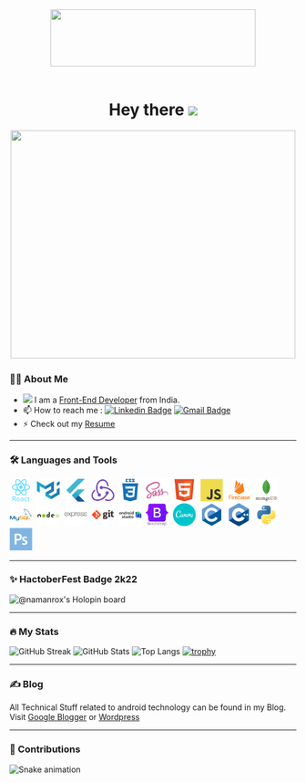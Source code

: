 <div id="header" align="center">
  <img src="https://media.giphy.com/media/MYI6NK4JOGpOzOriEg/giphy.gif" width="360" height="100"/>
</div>
<div id="views" align="center">
  <img src="https://komarev.com/ghpvc/?username=namanrox&style=flat-square&color=blue" alt="" />
</div>
<div id="gif1" align="center">
  <h1>
    Hey there
    <img src="https://media.giphy.com/media/hvRJCLFzcasrR4ia7z/giphy.gif" width="30px"/>
  </h1>
</div>
<div id="gif2" align="center">
  <img src="https://media.giphy.com/media/R03zWv5p1oNSQd91EP/giphy.gif" width="500" height="400"/>
</div>

### :woman_technologist: About Me
- <img src="https://media.giphy.com/media/WUlplcMpOCEmTGBtBW/giphy.gif" width="30"> I am a [Front-End Developer](https://namanrox.vercel.app/) from India.
- :mailbox: How to reach me : [![Linkedin Badge](https://img.shields.io/badge/-Namandeep%20Singh-blue?style=flat&logo=Linkedin&logoColor=white)](https://www.linkedin.com/in/naman991/) [![Gmail Badge](https://img.shields.io/badge/-Gmail-red?style=flat&logo=Gmail&logoColor=white)](mailto:naman.deep991@gmail.com)
- :zap: Check out my [Resume](https://github.com/namanrox/namanrox/files/11138437/Namandeep.Singh.pdf)


---
### :hammer_and_wrench: Languages and Tools
<div>
  <img src="https://github.com/devicons/devicon/blob/master/icons/react/react-original-wordmark.svg" title="React" alt="React" width="40" height="40"/>&nbsp;
  <img src="https://github.com/devicons/devicon/blob/master/icons/materialui/materialui-original.svg" title="Material UI" alt="Material UI" width="40" height="40"/>&nbsp;
  <img src="https://github.com/devicons/devicon/blob/master/icons/flutter/flutter-original.svg" title="Flutter" alt="Flutter" width="40" height="40"/>&nbsp;
  <img src="https://github.com/devicons/devicon/blob/master/icons/redux/redux-original.svg" title="Redux" alt="Redux " width="40" height="40"/>&nbsp;
  <img src="https://github.com/devicons/devicon/blob/master/icons/css3/css3-plain-wordmark.svg"  title="CSS3" alt="CSS" width="40" height="40"/>&nbsp;
  <img src="https://github.com/devicons/devicon/blob/master/icons/sass/sass-original.svg"  title="SASS" alt="SASS" width="40" height="40"/>&nbsp;
  <img src="https://github.com/devicons/devicon/blob/master/icons/html5/html5-original.svg" title="HTML5" alt="HTML" width="40" height="40"/>&nbsp;
  <img src="https://github.com/devicons/devicon/blob/master/icons/javascript/javascript-original.svg" title="JavaScript" alt="JavaScript" width="40" height="40"/>&nbsp;
  <img src="https://github.com/devicons/devicon/blob/master/icons/firebase/firebase-plain-wordmark.svg" title="Firebase" alt="Firebase" width="40" height="40"/>&nbsp;
  <img src="https://github.com/devicons/devicon/blob/master/icons/mongodb/mongodb-original-wordmark.svg" title="Firebase" alt="Firebase" width="40" height="40"/>&nbsp;
  <img src="https://github.com/devicons/devicon/blob/master/icons/mysql/mysql-original-wordmark.svg" title="MySQL"  alt="MySQL" width="40" height="40"/>&nbsp;
  <img src="https://github.com/devicons/devicon/blob/master/icons/nodejs/nodejs-original-wordmark.svg" title="NodeJS" alt="NodeJS" width="40" height="40"/>&nbsp;
  <img src="https://github.com/devicons/devicon/blob/master/icons/express/express-original-wordmark.svg"  title="Express" alt="Express" width="40" height="40"/>&nbsp;
  <img src="https://github.com/devicons/devicon/blob/master/icons/git/git-original-wordmark.svg" title="Git" alt="Git" width="40" height="40"/>&nbsp;
  <img src="https://github.com/devicons/devicon/blob/master/icons/androidstudio/androidstudio-original-wordmark.svg" title="Android Studio" alt="Android Studio" width="40" height="40"/>&nbsp;
  <img src="https://github.com/devicons/devicon/blob/master/icons/bootstrap/bootstrap-original-wordmark.svg" title="Bootstrap" alt="Bootstrap" width="40" height="40"/>&nbsp;
  <img src="https://github.com/devicons/devicon/blob/master/icons/canva/canva-original.svg" title="Canva" alt="Canva" width="40" height="40"/>&nbsp;
  <img src="https://github.com/devicons/devicon/blob/master/icons/c/c-original.svg" title="C" alt="C" width="40" height="40"/>&nbsp;
  <img src="https://github.com/devicons/devicon/blob/master/icons/cplusplus/cplusplus-original.svg" title="C++" alt="C++" width="40" height="40"/>&nbsp;
  <img src="https://github.com/devicons/devicon/blob/master/icons/python/python-original.svg" title="Python" alt="Python" width="40" height="40"/>&nbsp;
  <img src="https://github.com/devicons/devicon/blob/master/icons/photoshop/photoshop-plain.svg" title="Photoshop" alt="Photoshop" width="40" height="40"/>&nbsp;
</div>

---
### ✨ HactoberFest Badge 2k22
![@namanrox's Holopin board](https://holopin.me/namanrox)

---
### :fire: My Stats
![GitHub Streak](http://github-readme-streak-stats.herokuapp.com?user=namanrox&theme=violet-punch)
![GitHub Stats](https://github-readme-stats-sigma-five.vercel.app/api?username=namanrox&show_icons=true&theme=midnight-purple)
![Top Langs](https://github-readme-stats-sigma-five.vercel.app/api/top-langs/?username=namanrox&layout=compact&theme=midnight-purple)
[![trophy](https://github-profile-trophy.vercel.app/?username=namanrox&theme=dracula&row=1&column=-1)](https://github.com/ryo-ma/github-profile-trophy)

---
### ✍️ Blog
All Technical Stuff related to android technology can be found in my Blog. Visit [Google Blogger](https://androidtechnn.blogspot.com/) or [Wordpress](http://techandra.wordpress.com/)

---
### 🐍 Contributions
![Snake animation](https://github.com/namanrox/namanrox/blob/output/github-contribution-grid-snake.svg)

<!---
Naman-codes2001/Naman-codes2001 is a ✨ special ✨ repository because its `README.md` (this file) appears on your GitHub profile.
You can click the Preview link to take a look at your changes.
--->
